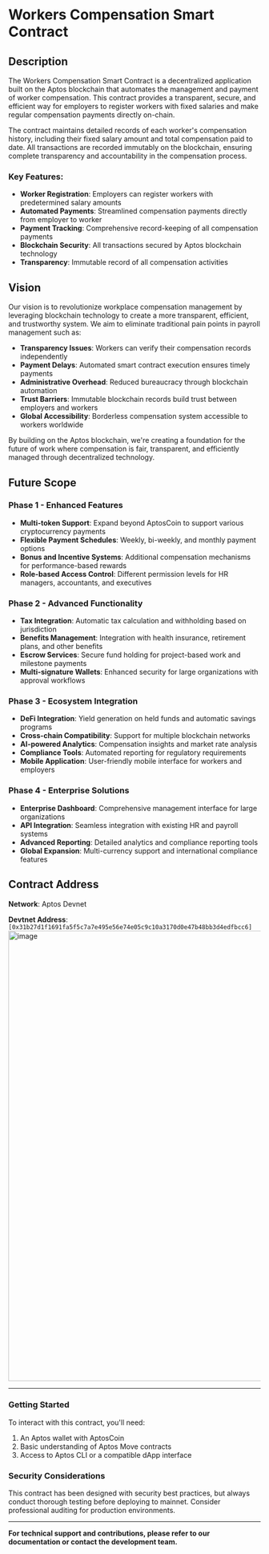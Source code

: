 # Workers Compensation Smart Contract

## Description

The Workers Compensation Smart Contract is a decentralized application built on the Aptos blockchain that automates the management and payment of worker compensation. This contract provides a transparent, secure, and efficient way for employers to register workers with fixed salaries and make regular compensation payments directly on-chain.

The contract maintains detailed records of each worker's compensation history, including their fixed salary amount and total compensation paid to date. All transactions are recorded immutably on the blockchain, ensuring complete transparency and accountability in the compensation process.

### Key Features:
- **Worker Registration**: Employers can register workers with predetermined salary amounts
- **Automated Payments**: Streamlined compensation payments directly from employer to worker
- **Payment Tracking**: Comprehensive record-keeping of all compensation payments
- **Blockchain Security**: All transactions secured by Aptos blockchain technology
- **Transparency**: Immutable record of all compensation activities

## Vision

Our vision is to revolutionize workplace compensation management by leveraging blockchain technology to create a more transparent, efficient, and trustworthy system. We aim to eliminate traditional pain points in payroll management such as:

- **Transparency Issues**: Workers can verify their compensation records independently
- **Payment Delays**: Automated smart contract execution ensures timely payments
- **Administrative Overhead**: Reduced bureaucracy through blockchain automation
- **Trust Barriers**: Immutable blockchain records build trust between employers and workers
- **Global Accessibility**: Borderless compensation system accessible to workers worldwide

By building on the Aptos blockchain, we're creating a foundation for the future of work where compensation is fair, transparent, and efficiently managed through decentralized technology.

## Future Scope

### Phase 1 - Enhanced Features
- **Multi-token Support**: Expand beyond AptosCoin to support various cryptocurrency payments
- **Flexible Payment Schedules**: Weekly, bi-weekly, and monthly payment options
- **Bonus and Incentive Systems**: Additional compensation mechanisms for performance-based rewards
- **Role-based Access Control**: Different permission levels for HR managers, accountants, and executives

### Phase 2 - Advanced Functionality
- **Tax Integration**: Automatic tax calculation and withholding based on jurisdiction
- **Benefits Management**: Integration with health insurance, retirement plans, and other benefits
- **Escrow Services**: Secure fund holding for project-based work and milestone payments
- **Multi-signature Wallets**: Enhanced security for large organizations with approval workflows

### Phase 3 - Ecosystem Integration
- **DeFi Integration**: Yield generation on held funds and automatic savings programs
- **Cross-chain Compatibility**: Support for multiple blockchain networks
- **AI-powered Analytics**: Compensation insights and market rate analysis
- **Compliance Tools**: Automated reporting for regulatory requirements
- **Mobile Application**: User-friendly mobile interface for workers and employers

### Phase 4 - Enterprise Solutions
- **Enterprise Dashboard**: Comprehensive management interface for large organizations
- **API Integration**: Seamless integration with existing HR and payroll systems
- **Advanced Reporting**: Detailed analytics and compliance reporting tools
- **Global Expansion**: Multi-currency support and international compliance features

## Contract Address

**Network**: Aptos Devnet  

**Devtnet Address**: `[0x31b27d1f1691fa5f5c7a7e495e56e74e05c9c10a3170d0e47b48bb3d4edfbcc6]`
<img width="1877" height="898" alt="image" src="https://github.com/user-attachments/assets/72073846-97c4-44fb-9719-702b74671287" />

---

### Getting Started

To interact with this contract, you'll need:
1. An Aptos wallet with AptosCoin
2. Basic understanding of Aptos Move contracts
3. Access to Aptos CLI or a compatible dApp interface

### Security Considerations

This contract has been designed with security best practices, but always conduct thorough testing before deploying to mainnet. Consider professional auditing for production environments.

---

**For technical support and contributions, please refer to our documentation or contact the development team.**

